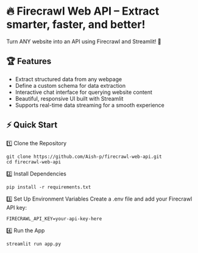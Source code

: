 # 🔥 Firecrawl Web API – Extract smarter, faster, and better! 

Turn ANY website into an API using Firecrawl and Streamlit! 🚀

## 🏆 Features

* Extract structured data from any webpage
* Define a custom schema for data extraction
* Interactive chat interface for querying website content
* Beautiful, responsive UI built with Streamlit
* Supports real-time data streaming for a smooth experience


## ⚡ Quick Start
1️⃣ Clone the Repository
  ```
  git clone https://github.com/Aish-p/firecrawl-web-api.git
  cd firecrawl-web-api
  ```

2️⃣ Install Dependencies
  ```
  pip install -r requirements.txt
  ```

3️⃣ Set Up Environment Variables
  Create a .env file and add your Firecrawl API key:
  ```
  FIRECRAWL_API_KEY=your-api-key-here
  ```

4️⃣ Run the App
  ```
  streamlit run app.py
  ```
